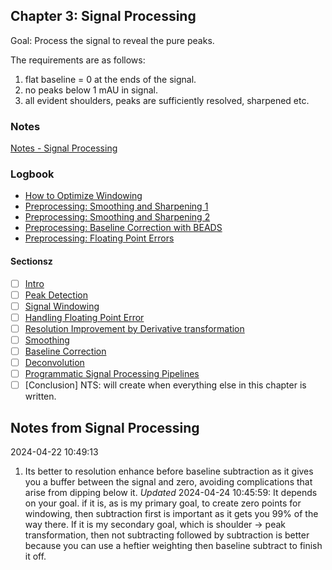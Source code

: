 
## Chapter 3: Signal Processing

Goal: Process the signal to reveal the pure peaks.

The requirements are as follows:

1. flat baseline = 0 at the ends of the signal.
2. no peaks below 1 mAU in signal.
3. all evident shoulders, peaks are sufficiently resolved, sharpened etc.

### Notes

[Notes - Signal Processing](./notes_signal_processing.ipynb)

### Logbook

- [How to Optimize Windowing](optimize_windowing.ipynb)
- [Preprocessing: Smoothing and Sharpening 1](logbook_preprocesing_1_smoothing_sharpening_1.ipynb)
- [Preprocessing: Smoothing and Sharpening 2](preprocessing_rounding_floats.ipynb)
- [Preprocessing: Baseline Correction with BEADS](logbook_preprocessing_2_beads.ipynb)
- [Preprocessing: Floating Point Errors](logbook_preprocessing_rounding_floats.ipynb)

#### Sectionsz

- [ ] [Intro](./ch_signal-processing_intro.ipynb)
- [ ] [Peak Detection](./ch_signal-processing_signal-mapping.ipynb)
- [ ] [Signal Windowing](ch_signal-processing_signal-windowing.ipynb)
- [ ] [Handling Floating Point Error](ch_signal-processing_signal-windowing.ipynb)
- [ ] [Resolution Improvement by Derivative transformation](ch_signal-processing_derivative-transformation.ipynb)
- [ ] [Smoothing](ch_signal-processing_smoothing.ipynb)
- [ ] [Baseline Correction](./ch_signal-processing_baseline-correction.ipynb)
- [ ] [Deconvolution](./ch_signal-processing_deconvolution.ipynb) 
- [ ] [Programmatic Signal Processing Pipelines](./ch_signal-processing_pipeline.ipynb)
- [ ] [Conclusion] NTS: will create when everything else in this chapter is written.

## Notes from Signal Processing

2024-04-22 10:49:13

1. Its better to resolution enhance before baseline subtraction as it gives you a buffer between the signal and zero, avoiding complications that arise from dipping below it. *Updated* 2024-04-24 10:45:59: It depends on your goal. if it is, as is my primary goal, to create zero points for windowing, then subtraction first is important as it gets you 99% of the way there. If it is my secondary goal, which is shoulder -> peak transformation, then not subtracting followed by subtraction is better because you can use a heftier weighting then baseline subtract to finish it off.